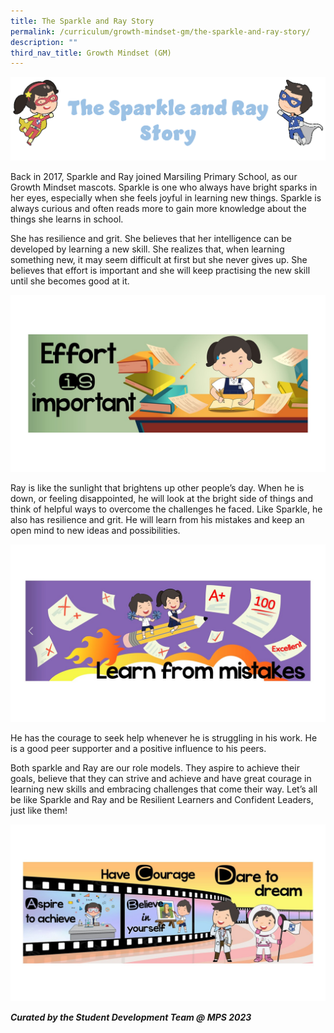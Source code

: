 ```yaml
---
title: The Sparkle and Ray Story
permalink: /curriculum/growth-mindset-gm/the-sparkle-and-ray-story/
description: ""
third_nav_title: Growth Mindset (GM)
---
```

![](/images/CCE/sparkle%20ray.png)

Back in 2017, Sparkle and Ray joined Marsiling Primary School, as our Growth Mindset mascots. Sparkle is one who always have bright sparks in her eyes, especially when she feels joyful in learning new things. Sparkle is always curious and often reads more to gain more knowledge about the things she learns in school.



She has resilience and grit. She believes that her intelligence can be developed by learning a new skill. She realizes that, when learning something new, it may seem difficult at first but she never gives up. She believes that effort is important and she will keep practising the new skill until she becomes good at it.

![](/images/CCE/sparkle%20ray%203.JPG)

Ray is like the sunlight that brightens up other people’s day. When he is down, or feeling disappointed, he will look at the bright side of things and think of helpful ways to overcome the challenges he faced. Like Sparkle, he also has resilience and grit. He will learn from his mistakes and keep an open mind to new ideas and possibilities.

![](/images/CCE/sparkle%20ray%204.JPG)


He has the courage to seek help whenever he is struggling in his work. He is a good peer supporter and a positive influence to his peers.

Both sparkle and Ray are our role models. They aspire to achieve their goals, believe that they can strive and achieve and have great courage in learning new skills and embracing challenges that come their way. Let’s all be like Sparkle and Ray and be Resilient Learners and Confident Leaders, just like them!

![](/images/CCE/sparkle%20ray%205.JPG)


***Curated by the Student Development Team @ MPS 2023***